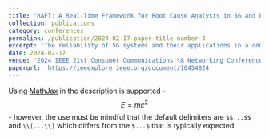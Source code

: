 ```yaml
---
title: "RAFT: A Real-Time Framework for Root Cause Analysis in 5G and Beyond Vulnerability Detection"
collection: publications
category: conferences
permalink: /publication/2024-02-17-paper-title-number-4
excerpt: 'The reliability of 5G systems and their applications in a complex, dynamic, and heterogeneous environment requires rigorous testing and real-time detection for system vulnerabilities and unintended emergent behaviors. In this paper, fuzz testing is performed on 5G systems by randomly injecting and permuting control commands into the system under test (SUT) of the 5G radio resource control (RRC) authentication and authorization process, emulating Man-In-The-Middle (MITM) attacks to trigger potential vulnerabilities and unintended behaviors.'
date: 2024-02-17
venue: '2024 IEEE 21st Consumer Communications \& Networking Conference (CCNC), Las Vegas, NV, USA, 2024'
paperurl: 'https://ieeexplore.ieee.org/document/10454824'
---
```


Using [MathJax](https://www.mathjax.org/) in the description is supported - $$E=mc^2$$ - however, the use must be mindful that the default delimiters are `$$...$$` and `\\[...\\]` which differs from the `$...$` that is typically expected.
